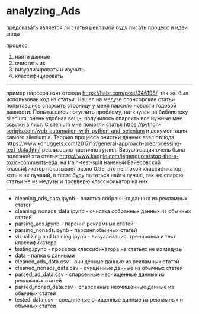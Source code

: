 # analyzing_Ads
предсказать является ли статья рекламой
буду писать процесс и идеи сюда

процесс:
1) найти данные
2) очистить их
3) визуализировать и изучить
4) классифицировать
_________________________________________________
пример парсера взят отсюда https://habr.com/post/346198/, так же был использован код из статьи.
Нашел на медузе спонсорские статьи попытавшись спарсить страницу у меня парсило новости годовой 
давности. Попытавшись погуглить проблему, наткнулся на библиотеку silenium, очень удобная вещь,
получилось спарсить все нужные мне ссылки в лист. C silenium мне помогли статья
https://python-scripts.com/web-automation-with-python-and-selenium и документация самого silenium'a.
Теорию процесса очистки данных взял отсюда https://www.kdnuggets.com/2017/12/general-approach-preprocessing-text-data.html
реализацию частично гуглил. Визуализация очень была полезной эта статья:https://www.kaggle.com/jagangupta/stop-the-s-toxic-comments-eda. на train-test-split наивный Байесовский классификатор показывает около 0.95, это неплохой классификатор, хоть и не лучший, в тесте буду пытаться найти лучше, так же спарсю статьи не из медузы и провверю классификатор на них.




__________________________________________________
+ cleaning_ads_data.ipynb - очистка собранных данных из рекламных статей
+ cleaning_nonads_data.ipynb - очистка собранных данных из обычных статей
+ parsing_ads.ipynb - парсинг рекламных статей
+ parsing_nonads.ipynb - парсинг обычных статей
+ vizualizing and training.ipynb - визуализация, тренировка и тест классификатора
+ testing.ipynb - проверка классификатора на статьях не из медузы
+ data - папка с данными 
+ cleaned_ads_data.csv - очищенные данные из рекламных статей
+ cleaned_nonads_data.csv - очищенные данные из обычных статей
+ parsed_ad_data.csv - спарсенные неочищенные данные из рекламных статей
+ parsed_nonad_data.csv - спарсенные неочищенные данные из обычных статей
+ tested_data.csv - соединеные очищенные данные из рекламных и обычных статей
